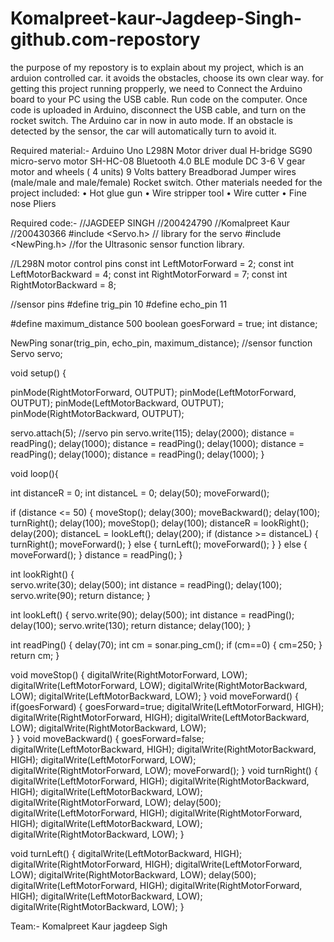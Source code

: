 # Komalpreet-kaur-Jagdeep-Singh-github.com-repostory
the purpose of my repostory is to explain about my project, which is an arduion controlled car. it avoids the obstacles, choose its own clear way. for getting this project running propperly, we need to Connect the Arduino board to your PC using the USB cable. Run code on the computer. Once code is uploaded in Arduino, disconnect the USB cable, and turn on the rocket switch. The Arduino car in now in auto mode. If an obstacle is detected by the sensor, the car will automatically turn to avoid it.

Required material:-
Arduino Uno
L298N Motor driver dual H-bridge
SG90 micro-servo motor
SH-HC-08 Bluetooth 4.0 BLE module
DC 3-6 V gear motor and wheels ( 4 units)
9 Volts battery
Breadborad
Jumper wires (male/male and male/female)
Rocket switch.
Other materials needed for the project included:
•	Hot glue gun
•	Wire stripper tool
•	Wire cutter
•	Fine nose Pliers

Required code:-
//JAGDEEP SINGH
//200424790
//Komalpreet Kaur
//200430366
#include <Servo.h>          // library for the servo
#include <NewPing.h>        //for the Ultrasonic sensor function library.

//L298N motor control pins
const int LeftMotorForward = 2;
const int LeftMotorBackward = 4;
const int RightMotorForward = 7;
const int RightMotorBackward = 8;

//sensor pins
#define trig_pin 10
#define echo_pin 11

#define maximum_distance 500
boolean goesForward = true;
int distance;

NewPing sonar(trig_pin, echo_pin, maximum_distance); //sensor function
Servo servo; 

void setup()
{

  pinMode(RightMotorForward, OUTPUT);
  pinMode(LeftMotorForward, OUTPUT);
  pinMode(LeftMotorBackward, OUTPUT);
  pinMode(RightMotorBackward, OUTPUT);
  
  servo.attach(5); //servo pin
  servo.write(115);
  delay(2000);
  distance = readPing();
  delay(1000);
  distance = readPing();
  delay(1000);
  distance = readPing();
  delay(1000);
  distance = readPing();
  delay(1000);
}

void loop(){

  int distanceR = 0;
  int distanceL = 0;
  delay(50);
  moveForward();

  if (distance <= 50)
  {
    moveStop();
    delay(300);
    moveBackward();
    delay(100);
    turnRight();
    delay(100);
    moveStop();
    delay(100);
    distanceR = lookRight();
    delay(200);
    distanceL = lookLeft();
    delay(200);
    if (distance >= distanceL)
    {
      turnRight();
      moveForward(); 
    }
    else
    {
      turnLeft();
      moveForward(); 
    }
  }
  else
  {
    moveForward(); 
  }
    distance = readPing();
}

int lookRight()
{  
  servo.write(30);
  delay(500);
  int distance = readPing();
  delay(100);
  servo.write(90);
  return distance;
}

int lookLeft()
{
  servo.write(90);
  delay(500);
  int distance = readPing();
  delay(100);
  servo.write(130);
  return distance;
  delay(100);
}

int readPing()
{
  delay(70);
  int cm = sonar.ping_cm();
  if (cm==0)
  {
    cm=250;
  }
  return cm;
}

void moveStop()
{
  digitalWrite(RightMotorForward, LOW);
  digitalWrite(LeftMotorForward, LOW);
  digitalWrite(RightMotorBackward, LOW);
  digitalWrite(LeftMotorBackward, LOW);
}
void moveForward()
{
  if(goesForward)
  {
    goesForward=true; 
    digitalWrite(LeftMotorForward, HIGH);
    digitalWrite(RightMotorForward, HIGH);
    digitalWrite(LeftMotorBackward, LOW);
    digitalWrite(RightMotorBackward, LOW);     
  }
}
void moveBackward()
{
  goesForward=false;
  digitalWrite(LeftMotorBackward, HIGH);
  digitalWrite(RightMotorBackward, HIGH);
  digitalWrite(LeftMotorForward, LOW);
  digitalWrite(RightMotorForward, LOW);
  moveForward(); 
}
void turnRight()
{
  digitalWrite(LeftMotorForward, HIGH);
  digitalWrite(RightMotorBackward, HIGH);
  digitalWrite(LeftMotorBackward, LOW);
  digitalWrite(RightMotorForward, LOW);
  delay(500);
  digitalWrite(LeftMotorForward, HIGH);
  digitalWrite(RightMotorForward, HIGH);
  digitalWrite(LeftMotorBackward, LOW);
  digitalWrite(RightMotorBackward, LOW); 
}

void turnLeft()
{
  digitalWrite(LeftMotorBackward, HIGH);
  digitalWrite(RightMotorForward, HIGH);
  digitalWrite(LeftMotorForward, LOW);
  digitalWrite(RightMotorBackward, LOW);
  delay(500);
  digitalWrite(LeftMotorForward, HIGH);
  digitalWrite(RightMotorForward, HIGH);
  digitalWrite(LeftMotorBackward, LOW);
  digitalWrite(RightMotorBackward, LOW);
}



Team:-
Komalpreet Kaur 
jagdeep Sigh
